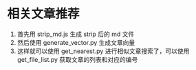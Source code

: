 # 相关文章推荐

1. 首先用 strip_md.js 生成 strip 后的 md 文件
2. 然后使用 generate_vector.py 生成文章向量
3. 这样就可以使用 get_nearest.py 进行相似文章搜索了，可以使用 get_file_list.py 获取文章的列表和对应的编号
